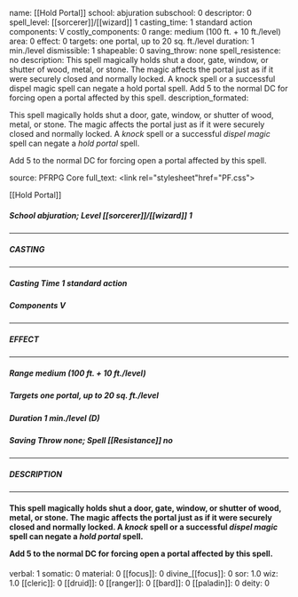 name: [[Hold Portal]]
school: abjuration
subschool: 0
descriptor: 0
spell_level: [[sorcerer]]/[[wizard]] 1
casting_time: 1 standard action
components: V
costly_components: 0
range: medium (100 ft. + 10 ft./level)
area: 0
effect: 0
targets: one portal, up to 20 sq. ft./level
duration: 1 min./level
dismissible: 1
shapeable: 0
saving_throw: none
spell_resistence: no
description: This spell magically holds shut a door, gate, window, or shutter of wood, metal, or stone. The magic affects the portal just as if it were securely closed and normally locked. A knock spell or a successful dispel magic spell can negate a hold portal spell.  Add 5 to the normal DC for forcing open a portal affected by this spell.
description_formated: <p>This spell magically holds shut a door, gate, window, or shutter of wood, metal, or stone. The magic affects the portal just as if it were securely closed and normally locked. A <i>knock</i> spell or a successful <i>dispel magic</i> spell can negate a <i>hold portal</i> spell.</p><p>Add 5 to the normal DC for forcing open a portal affected by this spell.</p>
source: PFRPG Core
full_text: <link rel="stylesheet"href="PF.css"><div class="heading"><p class="alignleft">[[Hold Portal]]</p><div style="clear: both;"></div></div><div><h5><b>School </b>abjuration; <b>Level </b>[[sorcerer]]/[[wizard]] 1</h5></div><hr/><div><h5><b>CASTING</b></h5></div><hr/><div><h5><b>Casting Time </b>1 standard action</h5><h5><b>Components </b>V</h5></div><hr/><div><h5><b>EFFECT</b></h5></div><hr/><div><h5><b>Range </b>medium (100 ft. + 10 ft./level)</h5><h5><b>Targets </b>one portal, up to 20 sq. ft./level</h5><h5><b>Duration </b>1 min./level (D)</h5><h5><b>Saving Throw </b>none; <b>Spell [[Resistance]] </b>no</h5></div><hr/><div><h5><b>DESCRIPTION</b></h5></div><hr/><div><h4><p>This spell magically holds shut a door, gate, window, or shutter of wood, metal, or stone. The magic affects the portal just as if it were securely closed and normally locked. A <i>knock</i> spell or a successful <i>dispel magic</i> spell can negate a <i>hold portal</i> spell.</p><p>Add 5 to the normal DC for forcing open a portal affected by this spell.</p></h4></div>
verbal: 1
somatic: 0
material: 0
[[focus]]: 0
divine_[[focus]]: 0
sor: 1.0
wiz: 1.0
[[cleric]]: 0
[[druid]]: 0
[[ranger]]: 0
[[bard]]: 0
[[paladin]]: 0
deity: 0
